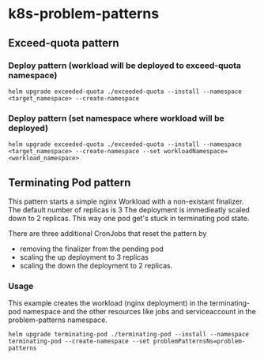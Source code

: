 # k8s-problem-patterns

## Exceed-quota pattern
### Deploy pattern (workload will be deployed to exceed-quota namespace)
```
helm upgrade exceeded-quota ./exceeded-quota --install --namespace <target_namespace> --create-namespace
```
### Deploy pattern (set namespace where workload will be deployed)
```
helm upgrade exceeded-quota ./exceeded-quota --install --namespace <target_namespace> --create-namespace --set workloadNamespace=<workload_namespace>
```

## Terminating Pod pattern
This pattern starts a simple nginx Workload with a non-existant finalizer. The default number of replicas is 3
The deployment is immedieatly scaled down to 2 replicas. This way one pod get's stuck in terminating pod state.

There are three additional CronJobs that reset the pattern by 
- removing the finalizer from the pending pod
- scaling the up deployment to 3 replicas
- scaling the down the deployment to 2 replicas.

### Usage
This example creates the workload (nginx deployment) in the terminating-pod namespace and the other resources like jobs and serviceaccount in the problem-patterns namespace.
```
helm upgrade terminating-pod ./terminating-pod --install --namespace terminating-pod --create-namespace --set problemPatternsNs=problem-patterns
```